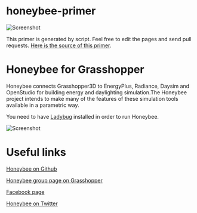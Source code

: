 # honeybee-primer

![Screenshot](http://api.ning.com/files/OsG-NixX39fgvBguMkfqhfQB8A6qoIOoishY-IJX5jjM5aTt7vHdO05*4SLN3rLPUVIksyARyzUIMt3w1gJPlWA3aO-DlMvQ/Merged_Icons_2.png?width=200)

This primer is generated by script. Feel free to edit the pages and send pull requests. [Here is the source of this primer](https://github.com/mostaphaRoudsari/honeybee-primer).

Honeybee for Grasshopper
========================================
Honeybee connects Grasshopper3D to EnergyPlus, Radiance, Daysim and OpenStudio for building energy and daylighting simulation.The Honeybee project intends to make many of the features of these simulation tools available in a parametric way.

You need to have [Ladybug](https://github.com/mostaphaRoudsari/Ladybug) installed in order to run Honeybee.

![Screenshot](http://api.ning.com/files/n6JmThHrsca01EgtclZq-1juc3rkqHwBRDnTZKSn2xbRbec6mv3mUXqgsEXLZoshKBGDh0V31b0HriMS0IwvAe1DSfuBLFL7/IBPSANYCPresentationLadybugHoneybee2.png?width=1200)

Useful links
========================================
[Honeybee on Github](http://www.github.com/mostaphaRoudsari/Honeybee)

[Honeybee group page on Grasshopper](http://www.grasshopper3d.com/group/ladybug)

[Facebook page](https://www.facebook.com/LadyBugforGrasshopper)

[Honeybee on Twitter](https://www.twitter.com/ladybug_tool)
